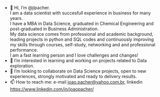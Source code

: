 - 👋 Hi, I’m @jlpacher.   
I am a data scientist with succesfull experience in business for many years.   
I have a MBA in Data Science, graduated in Chemical Engineering and post-graduated in Business Administration.    
My data science comes from professional and academic background, leading projects in python and SQL codes and continuously improving my skills through courses, self-study, networking and and professional performance.      
I am a fast learning person and I love challenges and changes!  
- 👀 I’m interested in learning and working on projects related to Data exploration.      
- 💞️ I’m looking to collaborate on Data Science projects, open to new experiences, strongly motivated and ready to delivery results.   
- 📫 How to reach me: e-mail joao.pacher@yahoo.com.br, linkedin https://www.linkedin.com/in/joaopacher/

<!---
jlpacher/jlpacher is a ✨ special ✨ repository because its `README.md` (this file) appears on your GitHub profile.
You can click the Preview link to take a look at your changes.
--->
